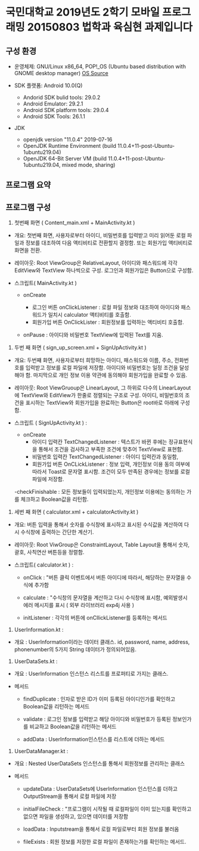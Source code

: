 # 국민대학교 2019년도 2학기 모바일 프로그래밍 20150803 법학과 육심현 과제입니다

## 구성 환경

- 운영체제: GNU/Linux x86_64, POP!_OS (Ubuntu based distribution with GNOME desktop manager) [OS Source](https://system76.com/pop)

- SDK 플랫폼: Android 10.0(Q)
  - Andorid SDK bulid tools: 29.0.2
  - Android Emulator: 29.2.1
  - Android SDK platform tools: 29.0.4
  - Android SDK Tools: 26.1.1

- JDK
  - openjdk version "11.0.4" 2019-07-16
  - OpenJDK Runtime Environment (build 11.0.4+11-post-Ubuntu-1ubuntu219.04)
  - OpenJDK 64-Bit Server VM (build 11.0.4+11-post-Ubuntu-1ubuntu219.04, mixed mode, sharing)

## 프로그램 요약

## 프로그램 구성

1. 첫번째 화면 ( Content_main.xml + MainActivity.kt )

- 개요: 첫번째 화면, 사용자로부터 아이디, 비밀번호를 입력받고 미리 읽어둔 로컬 파일과 정보를 대조하여 다음 액티비티로 전환할지 결정함. 또는 회원가입 액티비티로 화면을 전환.

- 레이아웃: Root ViewGroup은 RelativeLayout, 아이디와 패스워드에 각각 EditView와 TextView 하나씩으로 구성. 로그인과 회원가입은 Button으로 구성함.

- 스크립트( MainActivity.kt )
  - onCreate
    - 로그인 버튼 onClickListener : 로컬 파일 정보와 대조하여 아이디와 패스워드가 일치시 calculator 액티비티를 호출함.
    - 회원가입 버튼 OnClickLister :  회원정보를 입력하는 액티비티 호출함.
  
  - onPause : 아이디와 비밀번호 TextView에 입력된 Text를 지움.

1. 두번 째 화면 ( sign_up_screen.xml + SignUpActivity.kt )

- 개요: 두번쨰 화면, 사용자로부터 희망하는 아이디, 패스워드와 이름, 주소, 전화번호를 입력받고 정보를 로컬 파일에 저장함. 아이디와 비밀번호는 일정 조건을 달성해야 함. 마지막으로 개인 정보 이용 약관에 동의해야 회원가입을 완료할 수 있음.
  
- 레이아웃: Root ViewGruoup은 LinearLayout, 그 하위로 다수의 LinearLayout에 TextView와 EditView가 한줄로 정렬되는 구조로 구성. 아이디, 비밀번호의 조건을 표시하는 TextView와 회원가입을 완료하는 Button은 root바로 아래에 구성함.

- 스크립트 ( SignUpActivity.kt ) :
  - onCreate
    - 아이디 입력칸 TextChangedListener : 텍스트가 바뀐 후에는 정규표현식을 통해서 조건을 검사하고 부족한 조건에 맞추어 TextView로 표현함.
    - 비밀번호 입력칸 TextChangedListener : 아이디 입력칸과 동일함,
    - 회원가입 버튼 OnCLickListener : 정보 입력, 개인정보 이용 동의 여부에 따라서 Toast로 문자열 표시함. 조건이 모두 만족된 경우에는 정보를 로컬파일에 저장함.
  
  -checkFinishable : 모든 정보들이 입력되었는지, 개인정보 이용에는 동의하는 가를 체크하고 Boolean값을 리턴함.
  
1. 세번 째 화면 ( calculator.xml + calculatorActivity.kt )
  
- 개요: 버튼 입력을 통해서 숫자를 수식창에 표시하고 표시된 수식값을 계산하여 다시 수식창에 출력하는 간단한 계산기.

- 레이아웃: Root ViwGroup은 ConstraintLayout, Table Layout을 통해서 숫자, 괄호, 사칙연산 버튼등을 정렬함.

- 스크립트( calculator.kt ) :
  - onClick : "버튼 클릭 이벤트에서 버튼 아이디에 따라서, 해당하는 문자열을 수식에 추가함
  
  - calculate : "수식창의 문자열을 계산하고 다시 수식창에 표시함, 예외발생시 에러 메시지를 표시 ( 외부 라이브러리 exp4j 사용 )
  
  - initListener : 각각의 버튼에 onCllickListener를 등록하는 메서드
  
1. UserInformation.kt :

- 개요 : UserInformation이라는 데이터 클래스. id, password, name, address, phonenumber의 5가지 String 데이터가 정의되어있음.
  
1. UserDataSets.kt :

- 개요 : UserInformation 인스턴스 리스트를 프로퍼티로 가지는 클래스.

- 메서드
  - findDuplicate : 인자로 받은 ID가 이미 등록된 아이디인가를 확인하고 Boolean값을 리턴하는 메서드
  
  - validate : 로그인 정보를 입력받고 해당 아이디와 비밀번호가 등록된 정보인가를 비교하고 Boolean값을 리턴하는 메서드
  
  - addData : UserInformation인스턴스를 리스트에 더하는 메서드
  
1. UserDataManager.kt :

- 개요 : Nested UserDataSets 인스턴스를 통해서 회원정보를 관리하는 클래스

- 메서드
  - updateData : UserDataSets에 UserInformation 인스턴스를 더하고 OutputStream을 통해서 로컬 파일에 저장
  
  - initialFileCheck : "프로그램이 시작될 때 로컬파일이 이미 있는지를 확인하고 없으면 파일을 생성하고, 있으면 데이터를 저장함
  
  - loadData : Inputstream을 통해서 로컬 파일로부터 회원 정보를 불러옴
  
  - fileExists : 회원 정보를 저장한 로컬 파일이 존재하는가를 확인하는 메서드.

